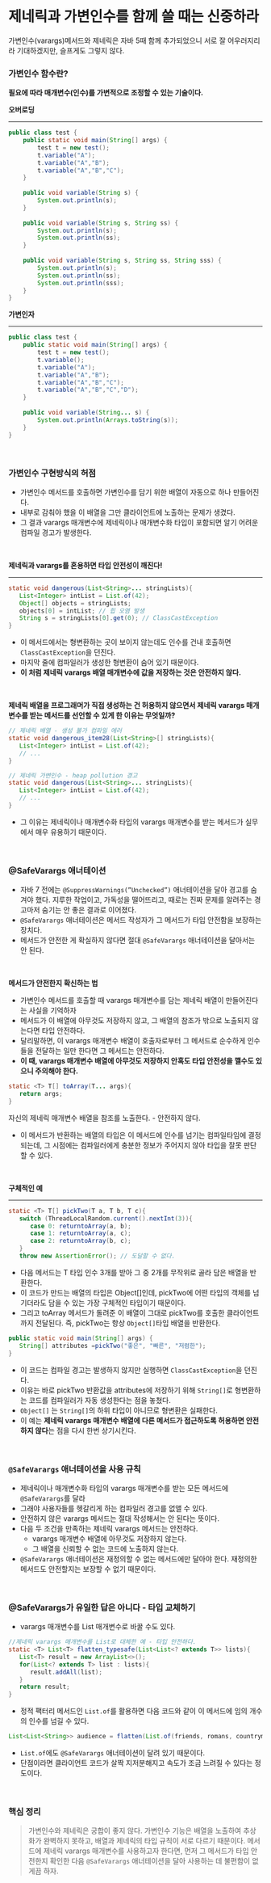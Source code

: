 # 제네릭과 가변인수를 함께 쓸 때는 신중하라

가변인수(varargs)메서드와 제네릭은 자바 5때 함께 추가되었으니 서로 잘 어우러지리라 기대하겠지만, 슬프게도 그렇지 않다. 

### 가변인수 함수란?

**필요에 따라 매개변수(인수)를 가변적으로 조정할 수 있는 기술이다.**

**오버로딩**

---

```java
public class test {
	public static void main(String[] args) {
		test t = new test();
		t.variable("A");
		t.variable("A","B");
		t.variable("A","B","C");
	}
	
	public void variable(String s) {
		System.out.println(s);
	}
	
	public void variable(String s, String ss) {
		System.out.println(s);
		System.out.println(ss);
	}
	
	public void variable(String s, String ss, String sss) {
		System.out.println(s);
		System.out.println(ss);
		System.out.println(sss);
	}
}
```

**가변인자**

---

```java
public class test {
	public static void main(String[] args) {
		test t = new test();
		t.variable();
		t.variable("A");
		t.variable("A","B");
		t.variable("A","B","C");
		t.variable("A","B","C","D");
	}
	
	public void variable(String... s) {
		System.out.println(Arrays.toString(s));
	}
}
```

<br>

### 가변인수 구현방식의 허점

- 가변인수 메서드를 호출하면 가변인수를 담기 위한 배열이 자동으로 하나 만들어진다.
- 내부로 감춰야 했을 이 배열을 그만 클라이언트에 노출하는 문제가 생겼다.
- 그 결과 varargs 매개변수에 제네릭이나 매개변수화 타입이 포함되면 알기 어려운 컴파일 경고가 발생한다.


<br>

**제네릭과 varargs를 혼용하면 타입 안전성이 깨진다!**

---

```java
static void dangerous(List<String>... stringLists){
   List<Integer> intList = List.of(42);
   Object[] objects = stringLists;
   objects[0] = intList; // 힙 오염 발생
   String s = stringLists[0].get(0); // ClassCastException
}
```

- 이 메서드에서는 형변환하는 곳이 보이지 않는데도 인수를 건내 호출하면 `ClassCastException`을 던진다.
- 마지막 줄에 컴파일러가 생성한 형변환이 숨어 있기 때문이다.
- **이 처럼 제네릭 varargs 배열 매개변수에 값을 저장하는 것은 안전하지 않다.**


<br>

**제네릭 배열을 프로그래머가 직접 생성하는 건 허용하지 않으면서 제네릭 varargs 매개변수를 받는 메서드를 선언할 수 있게 한 이유는 무엇일까?**

```java
// 제네릭 배열 - 생성 불가 컴파일 에러
static void dangerous_item28(List<String>[] stringLists){
   List<Integer> intList = List.of(42);
   // ...
}

// 제네릭 가변인수 - heap pollution 경고
static void dangerous(List<String>... stringLists){
   List<Integer> intList = List.of(42);
   // ...
}
```

- 그 이유는 제네릭이나 매개변수화 타입의 varargs 매개변수를 받는 메서드가 실무에서 매우 유용하기 때문이다.


<br>

### @SafeVarargs 애너테이션

- 자바 7 전에는 `@SuppressWarnings(”Unchecked”)` 애너테이션을 달아 경고를 숨겨야 했다. 지루한 작업이고, 가독성을 떨어뜨리고, 때로는 진짜 문제를 알려주는 경고마저 숨기는 안 좋은 결과로 이어졌다.
- `@SafeVarargs` 애너테이션은 메서드 작성자가 그 메서드가 타입 안전함을 보장하는 장치다.
- 메서드가 안전한 게 확실하지 않다면 절대 `@SafeVarargs` 애너테이션을 달아서는 안 된다.


<br>

**메서드가 안전한지 확신하는 법**

- 가변인수 메서드를 호출할 때 varargs 매개변수를 담는 제네릭 배열이 만들어진다는 사실을 기억하자
- 메서드가 이 배열에 아무것도 저장하지 않고, 그 배열의 참조가 밖으로 노출되지 않는다면 타입 안전하다.
- 달리말하면, 이 varargs 매개변수 배열이 호출자로부터 그 메서드로 순수하게 인수들을 전달하는 일만 한다면 그 메서드는 안전하다.
- **이 때, varargs  매개변수 배열에 아무것도 저장하지 안혹도 타입 안전성을 깰수도 있으니 주의해야 한다.**

```java
static <T> T[] toArray(T... args){
   return args;
}
```

자신의 제네릭 매개변수 배열을 참조를 노출한다. - 안전하지 않다. 

- 이 메서드가 반환하는 배열의 타입은 이 메서드에 인수를 넘기는 컴파일타임에 결정되는데, 그 시점에는 컴파일러에게 충분한 정보가 주어지지 않아 타입을 잘못 판단할 수 있다.


<br>

**구체적인 예** 

---

```java
static <T> T[] pickTwo(T a, T b, T c){
   switch (ThreadLocalRandom.current().nextInt(3)){
      case 0: returntoArray(a, b);
      case 1: returntoArray(a, c);
      case 2: returntoArray(b, c);
   }
   throw new AssertionError(); // 도달할 수 없다.
```

- 다음 메서드는 T 타입 인수 3개를 받아 그 중 2개를 무작위로 골라 담은 배열을 반환한다.
- 이 코드가 만드는 배열의 타입은 Object[]인데, pickTwo에 어떤 타입의 객체를 넘기더라도 담을 수 있는 가장 구체적인 타입이기 때문이다.
- 그리고 toArray 메서드가 돌려준 이 배열이 그대로 pickTwo를 호출한 클라이언트까지 전달된다. 즉, pickTwo는 항상 `Object[]`타입 배열을 반환한다.

```java
public static void main(String[] args) {
   String[] attributes =pickTwo("좋은", "빠른", "저렴한");
}
```

- 이 코드는 컴파일 경고는 발생하지 않지만 실행하면 `ClassCastException`을 던진다.
- 이유는 바로 pickTwo 반환값을 attributes에 저장하기 위해 `String[]`로 형변환하는 코드를 컴파일러가 자동 생성한다는 점을 놓쳤다.
- `Object[]` 는 `String[]`의 하위 타입이 아니므로 형변환은 실패한다.
- 이 예는 **제네릭 varargs 매개변수 배열에 다른 메서드가 접근하도록 허용하면 안전하지 않다**는 점을 다시 한번 상기시킨다.


<br>

### `@SafeVarargs` 애너테이션을 사용 규칙

- 제네릭이나 매개변수화 타입의 varargs 매개변수를 받는 모든 메서드에 `@SafeVarargs`를 달라
- 그래야 사용자들를 헷갈리게 하는 컴파일러 경고를 없앨 수 있다.
- 안전하지 않은 varargs 메서드는 절대 작성해서는 안 된다는 뜻이다.
- 다음 두 조건을 만족하는 제네릭 varargs 메서드는 안전하다.
    - varargs 매개변수 배열에 아무것도 저장하지 않는다.
    - 그 배열을 신뢰할 수 없는 코드에 노출하지 않는다.
- `@SafeVarargs` 애너테이션은 재정의할 수 없는 메서드에만 달아야 한다. 재정의한 메서드도 안전할지는 보장할 수 없기 때문이다.


<br>

### @SafeVarargs가 유일한 답은 아니다 - 타입 교체하기

- varargs 매개변수를 List 매개변수로 바꿀 수도 있다.

```java
//제네릭 varargs 매개변수를 List로 대체한 예 - 타입 안전하다. 
static <T> List<T> flatten_typesafe(List<List<? extends T>> lists){
   List<T> result = new ArrayList<>();
   for(List<? extends T> list : lists){
      result.addAll(list);
   }
   return result;
}
```

- 정적 팩터리 메서드인 `List.of`를 활용하면 다음 코드와 같이 이 메서드에 임의 개수의 인수를 넘길 수 있다.

```java
List<List<String>> audience = flatten(List.of(friends, romans, countrymen));
```

- `List.of`에도 `@SafeVarargs` 애너테이션이 달려 있기 때문이다.
- 단점이라면 클라이언트 코드가 살짝 지저분해지고 속도가 조금 느려질 수 있다는 정도이다.


<br>

### 핵심 정리

> 가변인수와 제네릭은 궁합이 좋지 않다. 
가변인수 기능은 배열을 노출하여 추상화가 완벽하지 못하고, 배열과 제네릭의 타입 규칙이 서로 다르기 때문이다. 
메서드에 제네릭 varargs 매개변수를 사용하고자 한다면, 먼저 그 메서드가 타입 안전한지 확인한 다음 `@SafeVarargs` 애너테이션을 달아 사용하는 데 불편함이 없게끔 하자.
>
